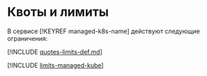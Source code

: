 # Квоты и лимиты

В сервисе [!KEYREF managed-k8s-name] действуют следующие ограничения:

[!INCLUDE [quotes-limits-def.md](../../_includes/quotes-limits-def.md)]

[!INCLUDE [limits-managed-kube](../../_includes/managed-kube-limits.md)]
